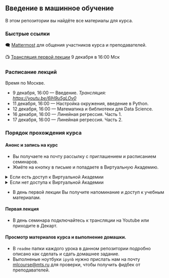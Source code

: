## Введение в машинное обучение

В этом репозитории вы найдёте все материалы для курса.

### Быстрые ссылки

🗨 [Mattermost](https://mattermost.westeurope.cloudapp.azure.com/signup_user_complete/?id=otqt5qwp9fbbpj3n4hzyc4hp6h) для общения участников курса и преподавателей.

📺 [Трансляция первой лекции](https://youtu.be/6lH9u5gLOv0) 9 декабря в 16:00 Мск

### Расписание лекций

Время по Москве.

* 9 декабря, 16:00 — Введение. *Трансляция: https://youtu.be/6lH9u5gLOv0*
* 11 декабря, 16:00 — Настройка окружения, введение в Python.
* 12 декабря, 16:00 — Математика и библиотеки для Data Science. 
* 16 декабря, 16:00 — Линейная регрессия. Часть 1. 
* 17 декабря, 16:00 — Линейная регрессия. Часть 2.


### Порядок прохождения курса

#### Анонс и запись на курс
- Вы получаете на почту рассылку с приглашением и расписанием семинаров.
- Жмёте на кнопку в письме и попадаете в Виртуальную Академию.
<details>
<summary>Если есть доступ к Виртуальной Академии</summary>
<p>
Регистрируетесь в виртуальной академии, после чего получаете на почту приглашение на первую лекцию, встреча в календаре содержит ссылку на трансляцию.
</p>
</details>   
<details>
<summary>Если нет доступа к Виртуальной Академии</summary>
<p>
Напишите нам на почту mlcourse@mts.ru, что хотите записаться и мы Вас зарегистрируем :)
</p>
</details>   

- В день первой лекции Вы получите напоминание и доступ к учебным материалам.

#### Первая лекция
- В день семинара подключайтесь к трансляции на Youtube или приходите в Декарт.

#### Просмотр материалов курса и выполнение домашки.
- В `readme` папки каждого урока в данном репозитории подробно описано как сделать и сдать домашнее задание.
- Выполненые ноутбуки `ipynb` нужно прислать нам на почту mlcourse@mts.ru для проверки, чтобы получить фидбек от преподавателей.
